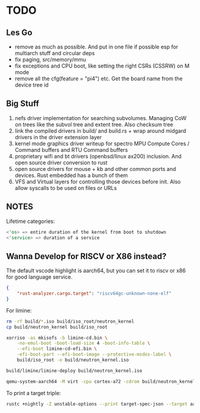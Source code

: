 # TODO

## Les Go

- remove as much as possible. And put in one file if possible esp for multiarch stuff and circular deps
- fix paging, src/memory/mmu
- fix exceptions and CPU boot, like setting the right CSRs (CSSRW) on M mode
- remove all the cfg(feature = "pi4") etc. Get the board name from the device tree id

## Big Stuff

1. nefs driver implementation for searching subvolumes. Managing CoW on trees like the subvol tree and extent tree. Also checksum tree
2. link the compiled drivers in build/ and build.rs + wrap around midgard drivers in the driver extension layer
3. kernel mode graphics driver writeup for spectro MPU Compute Cores / Command buffers and RTU Command buffers
4. proprietary wifi and bt drivers (openbsd/linux ax200) inclusion. And open source driver conversion to rust
5. open source drivers for mouse + kb and other common ports and devices. Rust embedded has a bunch of them
6. VFS and Virtual layers for controlling those devices before init. Also allow syscalls to be used on files or URLs

## NOTES

Lifetime categories:

```rust
<'os> => entire duration of the kernel from boot to shutdown
<'service> => duration of a service
```

## Wanna Develop for RISCV or X86 instead?

The default vscode highlight is aarch64, but you can set it to riscv or x86 for good language service.

```json
{
    "rust-analyzer.cargo.target": "riscv64gc-unknown-none-elf"
}
```

For limine:

```bash
rm -rf build/*.iso build/iso_root/neutron_kernel
cp build/neutron_kernel build/iso_root

xorriso -as mkisofs -b limine-cd.bin \
    -no-emul-boot -boot-load-size 4 -boot-info-table \
    --efi-boot limine-cd-efi.bin \
    -efi-boot-part --efi-boot-image --protective-msdos-label \
    build/iso_root -o build/neutron_kernel.iso

build/limine/limine-deploy build/neutron_kernel.iso

qemu-system-aarch64 -M virt -cpu cortex-a72 -cdrom build/neutron_kernel.iso --no-reboot -d int -D build/qemu-aarch64.log
```

To print a target triple:

```bash
rustc +nightly -Z unstable-options --print target-spec-json --target aarch64-unknown-none
```
